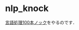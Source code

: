 # nlp_knock
[言語処理100本ノック](http://www.cl.ecei.tohoku.ac.jp/index.php?cmd=read&page=%E8%A8%80%E8%AA%9E%E5%87%A6%E7%90%86100%E6%9C%AC%E3%83%8E%E3%83%83%E3%82%AF)をやるのです．  
